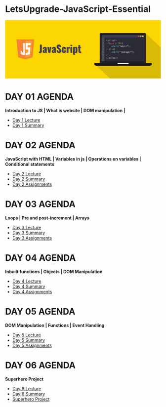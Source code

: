 # LetsUpgrade-JavaScript-Essential
<img src="https://github.com/kishanrajput23/LetsUpgrade-JavaScript-Essential/blob/main/Day1/Javascript.png" alt="">

# DAY 01 AGENDA 
**Introduction to JS  |  What is website  |  DOM manipulation  |**
- [Day 1 Lecture](https://youtu.be/flNrB0ByRyw)
- [Day 1 Summary](https://github.com/kishanrajput23/LetsUpgrade-JavaScript-Essential/blob/main/Day1/README.md)

# DAY 02 AGENDA 
**JavaScript with HTML  |  Variables in js  |  Operations on variables  |  Conditional statements**
- [Day 2 Lecture](https://youtu.be/7AULqqlLgtk)
- [Day 2 Summary](https://github.com/kishanrajput23/LetsUpgrade-JavaScript-Essential/blob/main/Day2/README.md)
- [Day 2 Assignments](https://github.com/kishanrajput23/LetsUpgrade-JavaScript-Essential/tree/main/Day2/Day%202%20Assignments)

# DAY 03 AGENDA 
**Loops  |  Pre and post-increment  |  Arrays**
- [Day 3 Lecture](https://youtu.be/mJSGplJt7qc)
- [Day 3 Summary](https://github.com/kishanrajput23/LetsUpgrade-JavaScript-Essential/blob/main/Day3/README.md)
- [Day 3 Assignments](https://github.com/kishanrajput23/LetsUpgrade-JavaScript-Essential/tree/main/Day3/Day%203%20Assignments)


# DAY 04 AGENDA 
**Inbuilt functions  |  Objects  |  DOM Manipulation**
- [Day 4 Lecture](https://youtu.be/s5hdL-IlsFg)
- [Day 4 Summary](https://github.com/kishanrajput23/LetsUpgrade-JavaScript-Essential/blob/main/Day4/README.md)
- [Day 4 Assignments](https://github.com/kishanrajput23/LetsUpgrade-JavaScript-Essential/tree/main/Day4/Day%204%20Assignments)


# DAY 05 AGENDA 
**DOM Manipulation  |  Functions  |  Event Handling**
- [Day 5 Lecture](https://youtu.be/75Qs2EqzSqc)
- [Day 5 Summary](https://github.com/kishanrajput23/LetsUpgrade-JavaScript-Essential/blob/main/Day5/README.md)
- [Day 5 Assignments](https://github.com/kishanrajput23/LetsUpgrade-JavaScript-Essential/tree/main/Day5/Day%205%20Assignments)

# DAY 06 AGENDA 
**Superhero Project**
- [Day 6 Lecture](https://youtu.be/htkiaHVCFmg)
- [Day 6 Summary](https://github.com/kishanrajput23/LetsUpgrade-JavaScript-Essential/blob/main/Day6/README.md)
- [Superhero Project](https://github.com/kishanrajput23/LetsUpgrade-JavaScript-Essential/tree/main/Day6/Superhero%20Project)
